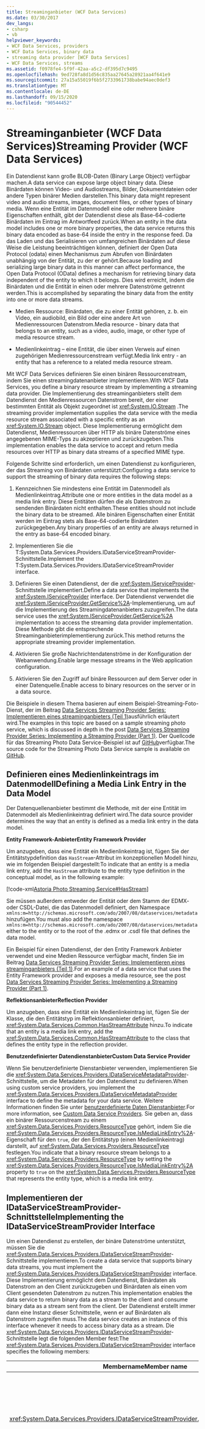 ```yaml
---
title: Streaminganbieter (WCF Data Services)
ms.date: 03/30/2017
dev_langs:
- csharp
- vb
helpviewer_keywords:
- WCF Data Services, providers
- WCF Data Services, binary data
- streaming data provider [WCF Data Services]
- WCF Data Services, streams
ms.assetid: f0978fe4-5f9f-42aa-a5c2-df395d7c9495
ms.openlocfilehash: 9ed728fa8d1d56c835aa27645a28921aa4f641e9
ms.sourcegitcommit: 27a15a55019f6b5f2733961738babe94aec0def3
ms.translationtype: MT
ms.contentlocale: de-DE
ms.lasthandoff: 09/15/2020
ms.locfileid: "90544452"
---
```

# <a name="streaming-provider-wcf-data-services"></a><span data-ttu-id="68c68-102">Streaminganbieter (WCF Data Services)</span><span class="sxs-lookup"><span data-stu-id="68c68-102">Streaming Provider (WCF Data Services)</span></span>

<span data-ttu-id="68c68-103">Ein Datendienst kann große BLOB-Daten (Binary Large Object) verfügbar machen.</span><span class="sxs-lookup"><span data-stu-id="68c68-103">A data service can expose large object binary data.</span></span> <span data-ttu-id="68c68-104">Diese Binärdaten können Video- und Audiostreams, Bilder, Dokumentdateien oder andere Typen binärer Medien darstellen.</span><span class="sxs-lookup"><span data-stu-id="68c68-104">This binary data might represent video and audio streams, images, document files, or other types of binary media.</span></span> <span data-ttu-id="68c68-105">Wenn eine Entität im Datenmodell eine oder mehrere binäre Eigenschaften enthält, gibt der Datendienst diese als Base-64-codierte Binärdaten im Eintrag im Antwortfeed zurück.</span><span class="sxs-lookup"><span data-stu-id="68c68-105">When an entity in the data model includes one or more binary properties, the data service returns this binary data encoded as base-64 inside the entry in the response feed.</span></span> <span data-ttu-id="68c68-106">Da das Laden und das Serialisieren von umfangreichen Binärdaten auf diese Weise die Leistung beeinträchtigen können, definiert der Open Data Protocol (odata) einen Mechanismus zum Abrufen von Binärdaten unabhängig von der Entität, zu der er gehört.</span><span class="sxs-lookup"><span data-stu-id="68c68-106">Because loading and serializing large binary data in this manner can affect performance, the Open Data Protocol (OData) defines a mechanism for retrieving binary data independent of the entity to which it belongs.</span></span> <span data-ttu-id="68c68-107">Dies wird erreicht, indem die Binärdaten und die Entität in einen oder mehrere Datenströme getrennt werden.</span><span class="sxs-lookup"><span data-stu-id="68c68-107">This is accomplished by separating the binary data from the entity into one or more data streams.</span></span>

- <span data-ttu-id="68c68-108">Medien Ressource: Binärdaten, die zu einer Entität gehören, z. b. ein Video, ein audiobild, ein Bild oder eine andere Art von Medienressourcen Datenstrom.</span><span class="sxs-lookup"><span data-stu-id="68c68-108">Media resource - binary data that belongs to an entity, such as a video, audio, image, or other type of media resource stream.</span></span>

- <span data-ttu-id="68c68-109">Medienlinkeintrag – eine Entität, die über einen Verweis auf einen zugehörigen Medienressourcenstream verfügt.</span><span class="sxs-lookup"><span data-stu-id="68c68-109">Media link entry - an entity that has a reference to a related media resource stream.</span></span>

<span data-ttu-id="68c68-110">Mit WCF Data Services definieren Sie einen binären Ressourcenstream, indem Sie einen streamingdatenanbieter implementieren.</span><span class="sxs-lookup"><span data-stu-id="68c68-110">With WCF Data Services, you define a binary resource stream by implementing a streaming data provider.</span></span> <span data-ttu-id="68c68-111">Die Implementierung des streaminganbieters stellt dem Datendienst den Medienressourcen Datenstrom bereit, der einer bestimmten Entität als Objekt zugeordnet ist <xref:System.IO.Stream> .</span><span class="sxs-lookup"><span data-stu-id="68c68-111">The streaming provider implementation supplies the data service with the media resource stream associated with a specific entity as an <xref:System.IO.Stream> object.</span></span> <span data-ttu-id="68c68-112">Diese Implementierung ermöglicht dem Datendienst, Medienressourcen über HTTP als binäre Datenströme eines angegebenen MIME-Typs zu akzeptieren und zurückzugeben.</span><span class="sxs-lookup"><span data-stu-id="68c68-112">This implementation enables the data service to accept and return media resources over HTTP as binary data streams of a specified MIME type.</span></span>

<span data-ttu-id="68c68-113">Folgende Schritte sind erforderlich, um einen Datendienst zu konfigurieren, der das Streaming von Binärdaten unterstützt:</span><span class="sxs-lookup"><span data-stu-id="68c68-113">Configuring a data service to support the streaming of binary data requires the following steps:</span></span>

1. <span data-ttu-id="68c68-114">Kennzeichnen Sie mindestens eine Entität im Datenmodell als Medienlinkeintrag.</span><span class="sxs-lookup"><span data-stu-id="68c68-114">Attribute one or more entities in the data model as a media link entry.</span></span> <span data-ttu-id="68c68-115">Diese Entitäten dürfen die als Datenstrom zu sendenden Binärdaten nicht enthalten.</span><span class="sxs-lookup"><span data-stu-id="68c68-115">These entities should not include the binary data to be streamed.</span></span> <span data-ttu-id="68c68-116">Alle binären Eigenschaften einer Entität werden im Eintrag stets als Base-64-codierte Binärdaten zurückgegeben.</span><span class="sxs-lookup"><span data-stu-id="68c68-116">Any binary properties of an entity are always returned in the entry as base-64 encoded binary.</span></span>

2. <span data-ttu-id="68c68-117">Implementieren Sie die T:System.Data.Services.Providers.IDataServiceStreamProvider-Schnittstelle.</span><span class="sxs-lookup"><span data-stu-id="68c68-117">Implement the T:System.Data.Services.Providers.IDataServiceStreamProvider interface.</span></span>

3. <span data-ttu-id="68c68-118">Definieren Sie einen Datendienst, der die <xref:System.IServiceProvider>-Schnittstelle implementiert.</span><span class="sxs-lookup"><span data-stu-id="68c68-118">Define a data service that implements the <xref:System.IServiceProvider> interface.</span></span> <span data-ttu-id="68c68-119">Der Datendienst verwendet die <xref:System.IServiceProvider.GetService%2A>-Implementierung, um auf die Implementierung des Streamingdatenanbieters zuzugreifen.</span><span class="sxs-lookup"><span data-stu-id="68c68-119">The data service uses the <xref:System.IServiceProvider.GetService%2A> implementation to access the streaming data provider implementation.</span></span> <span data-ttu-id="68c68-120">Diese Methode gibt die entsprechende Streaminganbieterimplementierung zurück.</span><span class="sxs-lookup"><span data-stu-id="68c68-120">This method returns the appropriate streaming provider implementation.</span></span>

4. <span data-ttu-id="68c68-121">Aktivieren Sie große Nachrichtendatenströme in der Konfiguration der Webanwendung.</span><span class="sxs-lookup"><span data-stu-id="68c68-121">Enable large message streams in the Web application configuration.</span></span>

5. <span data-ttu-id="68c68-122">Aktivieren Sie den Zugriff auf binäre Ressourcen auf dem Server oder in einer Datenquelle.</span><span class="sxs-lookup"><span data-stu-id="68c68-122">Enable access to binary resources on the server or in a data source.</span></span>

<span data-ttu-id="68c68-123">Die Beispiele in diesem Thema basieren auf einem Beispiel-Streaming-Foto-Dienst, der im Beitrag [Data Services Streaming Provider Series: Implementieren eines streaminganbieters (Teil 1)](/archive/blogs/astoriateam/data-services-streaming-provider-series-implementing-a-streaming-provider-part-1)ausführlich erläutert wird.</span><span class="sxs-lookup"><span data-stu-id="68c68-123">The examples in this topic are based on a sample streaming photo service, which is discussed in depth in the post [Data Services Streaming Provider Series: Implementing a Streaming Provider (Part 1)](/archive/blogs/astoriateam/data-services-streaming-provider-series-implementing-a-streaming-provider-part-1).</span></span> <span data-ttu-id="68c68-124">Der Quellcode für das Streaming Photo Data Service-Beispiel ist auf [GitHub](https://github.com/microsoftarchive/msdn-code-gallery-community-s-z/tree/master/Streaming%20Photo%20OData%20Service%20Sample)verfügbar.</span><span class="sxs-lookup"><span data-stu-id="68c68-124">The source code for the Streaming Photo Data Service sample is available on [GitHub](https://github.com/microsoftarchive/msdn-code-gallery-community-s-z/tree/master/Streaming%20Photo%20OData%20Service%20Sample).</span></span>

## <a name="defining-a-media-link-entry-in-the-data-model"></a><span data-ttu-id="68c68-125">Definieren eines Medienlinkeintrags im Datenmodell</span><span class="sxs-lookup"><span data-stu-id="68c68-125">Defining a Media Link Entry in the Data Model</span></span>

<span data-ttu-id="68c68-126">Der Datenquellenanbieter bestimmt die Methode, mit der eine Entität im Datenmodell als Medienlinkeintrag definiert wird.</span><span class="sxs-lookup"><span data-stu-id="68c68-126">The data source provider determines the way that an entity is defined as a media link entry in the data model.</span></span>

<span data-ttu-id="68c68-127">**Entity Framework-Anbieter**</span><span class="sxs-lookup"><span data-stu-id="68c68-127">**Entity Framework Provider**</span></span>

<span data-ttu-id="68c68-128">Um anzugeben, dass eine Entität ein Medienlinkeintrag ist, fügen Sie der Entitätstypdefinition das `HasStream`-Attribut im konzeptionellen Modell hinzu, wie im folgenden Beispiel dargestellt:</span><span class="sxs-lookup"><span data-stu-id="68c68-128">To indicate that an entity is a media link entry, add the `HasStream` attribute to the entity type definition in the conceptual model, as in the following example:</span></span>

[!code-xml[Astoria Photo Streaming Service#HasStream](../../../../samples/snippets/xml/VS_Snippets_Misc/astoria_photo_streaming_service/xml/photodata.edmx#hasstream)]

<span data-ttu-id="68c68-129">Sie müssen außerdem entweder der Entität oder dem Stamm der EDMX- oder CSDL-Datei, die das Datenmodell definiert, den Namespace `xmlns:m=http://schemas.microsoft.com/ado/2007/08/dataservices/metadata` hinzufügen.</span><span class="sxs-lookup"><span data-stu-id="68c68-129">You must also add the namespace `xmlns:m=http://schemas.microsoft.com/ado/2007/08/dataservices/metadata` either to the entity or to the root of the .edmx or .csdl file that defines the data model.</span></span>

<span data-ttu-id="68c68-130">Ein Beispiel für einen Datendienst, der den Entity Framework Anbieter verwendet und eine Medien Ressource verfügbar macht, finden Sie im Beitrag [Data Services Streaming Provider Series: Implementieren eines streaminganbieters (Teil 1)](/archive/blogs/astoriateam/data-services-streaming-provider-series-implementing-a-streaming-provider-part-1).</span><span class="sxs-lookup"><span data-stu-id="68c68-130">For an example of a data service that uses the Entity Framework provider and exposes a media resource, see the post [Data Services Streaming Provider Series: Implementing a Streaming Provider (Part 1)](/archive/blogs/astoriateam/data-services-streaming-provider-series-implementing-a-streaming-provider-part-1).</span></span>

<span data-ttu-id="68c68-131">**Reflektionsanbieter**</span><span class="sxs-lookup"><span data-stu-id="68c68-131">**Reflection Provider**</span></span>

<span data-ttu-id="68c68-132">Um anzugeben, dass eine Entität ein Medienlinkeintrag ist, fügen Sie der Klasse, die den Entitätstyp im Reflektionsanbieter definiert, <xref:System.Data.Services.Common.HasStreamAttribute> hinzu.</span><span class="sxs-lookup"><span data-stu-id="68c68-132">To indicate that an entity is a media link entry, add the <xref:System.Data.Services.Common.HasStreamAttribute> to the class that defines the entity type in the reflection provider.</span></span>

<span data-ttu-id="68c68-133">**Benutzerdefinierter Datendienstanbieter**</span><span class="sxs-lookup"><span data-stu-id="68c68-133">**Custom Data Service Provider**</span></span>

<span data-ttu-id="68c68-134">Wenn Sie benutzerdefinierte Dienstanbieter verwenden, implementieren Sie die <xref:System.Data.Services.Providers.IDataServiceMetadataProvider>-Schnittstelle, um die Metadaten für den Datendienst zu definieren.</span><span class="sxs-lookup"><span data-stu-id="68c68-134">When using custom service providers, you implement the <xref:System.Data.Services.Providers.IDataServiceMetadataProvider> interface to define the metadata for your data service.</span></span> <span data-ttu-id="68c68-135">Weitere Informationen finden Sie unter [benutzerdefinierte Daten Dienstanbieter](custom-data-service-providers-wcf-data-services.md).</span><span class="sxs-lookup"><span data-stu-id="68c68-135">For more information, see [Custom Data Service Providers](custom-data-service-providers-wcf-data-services.md).</span></span> <span data-ttu-id="68c68-136">Sie geben an, dass ein binärer Ressourcenstream zu einem <xref:System.Data.Services.Providers.ResourceType> gehört, indem Sie die <xref:System.Data.Services.Providers.ResourceType.IsMediaLinkEntry%2A>-Eigenschaft für den `true`, der den Entitätstyp (einen Medienlinkeintrag) darstellt, auf <xref:System.Data.Services.Providers.ResourceType> festlegen.</span><span class="sxs-lookup"><span data-stu-id="68c68-136">You indicate that a binary resource stream belongs to a <xref:System.Data.Services.Providers.ResourceType> by setting the <xref:System.Data.Services.Providers.ResourceType.IsMediaLinkEntry%2A> property to `true` on the <xref:System.Data.Services.Providers.ResourceType> that represents the entity type, which is a media link entry.</span></span>

## <a name="implementing-the-idataservicestreamprovider-interface"></a><span data-ttu-id="68c68-137">Implementieren der IDataServiceStreamProvider-Schnittstelle</span><span class="sxs-lookup"><span data-stu-id="68c68-137">Implementing the IDataServiceStreamProvider Interface</span></span>

<span data-ttu-id="68c68-138">Um einen Datendienst zu erstellen, der binäre Datenströme unterstützt, müssen Sie die <xref:System.Data.Services.Providers.IDataServiceStreamProvider>-Schnittstelle implementieren.</span><span class="sxs-lookup"><span data-stu-id="68c68-138">To create a data service that supports binary data streams, you must implement the <xref:System.Data.Services.Providers.IDataServiceStreamProvider> interface.</span></span> <span data-ttu-id="68c68-139">Diese Implementierung ermöglicht dem Datendienst, Binärdaten als Datenstrom an den Client zurückzugeben und Binärdaten als einen vom Client gesendeten Datenstrom zu nutzen.</span><span class="sxs-lookup"><span data-stu-id="68c68-139">This implementation enables the data service to return binary data as a stream to the client and consume binary data as a stream sent from the client.</span></span> <span data-ttu-id="68c68-140">Der Datendienst erstellt immer dann eine Instanz dieser Schnittstelle, wenn er auf Binärdaten als Datenstrom zugreifen muss.</span><span class="sxs-lookup"><span data-stu-id="68c68-140">The data service creates an instance of this interface whenever it needs to access binary data as a stream.</span></span> <span data-ttu-id="68c68-141">Die <xref:System.Data.Services.Providers.IDataServiceStreamProvider>-Schnittstelle legt die folgenden Member fest:</span><span class="sxs-lookup"><span data-stu-id="68c68-141">The <xref:System.Data.Services.Providers.IDataServiceStreamProvider> interface specifies the following members:</span></span>

|<span data-ttu-id="68c68-142">Membername</span><span class="sxs-lookup"><span data-stu-id="68c68-142">Member name</span></span>|<span data-ttu-id="68c68-143">BESCHREIBUNG</span><span class="sxs-lookup"><span data-stu-id="68c68-143">Description</span></span>|
|-----------------|-----------------|
|<xref:System.Data.Services.Providers.IDataServiceStreamProvider.DeleteStream%2A>|<span data-ttu-id="68c68-144">Diese Methode wird vom Datendienst aufgerufen, um die entsprechende Medienressource zu löschen, wenn ihr Medienlinkeintrag gelöscht wird.</span><span class="sxs-lookup"><span data-stu-id="68c68-144">This method is invoked by the data service to delete the corresponding media resource when its media link entry is deleted.</span></span> <span data-ttu-id="68c68-145">Wenn Sie <xref:System.Data.Services.Providers.IDataServiceStreamProvider> implementieren, enthält diese Methode den Code, mit dem die dem angegebenen Medienlinkeintrag zugeordnete Medienressource gelöscht wird.</span><span class="sxs-lookup"><span data-stu-id="68c68-145">When you implement <xref:System.Data.Services.Providers.IDataServiceStreamProvider>, this method contains the code that deletes the media resource associated with the supplied media link entry.</span></span>|
|<xref:System.Data.Services.Providers.IDataServiceStreamProvider.GetReadStream%2A>|<span data-ttu-id="68c68-146">Diese Methode wird vom Datendienst aufgerufen, um eine Medienressource als Datenstrom zurückzugeben.</span><span class="sxs-lookup"><span data-stu-id="68c68-146">This method is invoked by the data service to return a media resource as a stream.</span></span> <span data-ttu-id="68c68-147">Wenn Sie <xref:System.Data.Services.Providers.IDataServiceStreamProvider> implementieren, enthält diese Methode den Code, der einen Datenstrom bereitstellt, der vom Datendienst zum Zurückgeben der dem bereitgestellten Medienlinkeintrag zugeordneten Medienressource verwendet wird.</span><span class="sxs-lookup"><span data-stu-id="68c68-147">When you implement <xref:System.Data.Services.Providers.IDataServiceStreamProvider>, this method contains the code that provides a stream that is used by the data service to the return media resource that is associated with the provided media link entry.</span></span>|
|<xref:System.Data.Services.Providers.IDataServiceStreamProvider.GetReadStreamUri%2A>|<span data-ttu-id="68c68-148">Diese Methode wird vom Datendienst aufgerufen, um den URI zurückzugeben, der zum Anfordern der Medienressource für den Medienlinkeintrag verwendet wird.</span><span class="sxs-lookup"><span data-stu-id="68c68-148">This method is invoked by the data service to return the URI that is used to request the media resource for the media link entry.</span></span> <span data-ttu-id="68c68-149">Dieser Wert wird verwendet, um das `src`-Attribut im Inhaltselement des Medienlinkeintrags zu erstellen. Dieses wird verwendet, um den Datenstrom anzufordern.</span><span class="sxs-lookup"><span data-stu-id="68c68-149">This value is used to create the `src` attribute in the content element of the media link entry and that is used to request the data stream.</span></span> <span data-ttu-id="68c68-150">Wenn diese Methode `null` zurückgibt, bestimmt der Datendienst den URI automatisch.</span><span class="sxs-lookup"><span data-stu-id="68c68-150">When this method returns `null`, the data service automatically determines the URI.</span></span> <span data-ttu-id="68c68-151">Verwenden Sie diese Methode, wenn Sie Clients mit direktem Zugriff auf binäre Daten ohne Verwendung des Streamanbieters bereitstellen müssen.</span><span class="sxs-lookup"><span data-stu-id="68c68-151">Use this method when you need to provide clients with direct access to binary data without using the steam provider.</span></span>|
|<xref:System.Data.Services.Providers.IDataServiceStreamProvider.GetStreamContentType%2A>|<span data-ttu-id="68c68-152">Diese Methode wird vom Datendienst aufgerufen, um den Content-Type-Wert der Medienressource zurückzugeben, die dem angegebenen Medienlinkeintrag zugeordnet ist.</span><span class="sxs-lookup"><span data-stu-id="68c68-152">This method is invoked by the data service to return the Content-Type value of the media resource that is associated with the specified media link entry.</span></span>|
|<xref:System.Data.Services.Providers.IDataServiceStreamProvider.GetStreamETag%2A>|<span data-ttu-id="68c68-153">Diese Methode wird vom Datendienst aufgerufen, um das eTag des Datenstroms zurückzugeben, das der angegebenen Entität zugeordnet ist.</span><span class="sxs-lookup"><span data-stu-id="68c68-153">This method is invoked by the data service to return the eTag of the data stream that is associated with the specified entity.</span></span> <span data-ttu-id="68c68-154">Diese Methode wird verwendet, wenn Sie Parallelität für die Binärdaten verwalten.</span><span class="sxs-lookup"><span data-stu-id="68c68-154">This method is used when you manage concurrency for the binary data.</span></span> <span data-ttu-id="68c68-155">Wenn diese Methode NULL zurückgibt, überwacht der Datendienst die Parallelität nicht.</span><span class="sxs-lookup"><span data-stu-id="68c68-155">When this method returns null, the data service does not track concurrency.</span></span>|
|<xref:System.Data.Services.Providers.IDataServiceStreamProvider.GetWriteStream%2A>|<span data-ttu-id="68c68-156">Diese Methode wird vom Datendienst aufgerufen, um den Datenstrom abzurufen, der beim Empfangen des vom Client gesendeten Datenstroms verwendet wird.</span><span class="sxs-lookup"><span data-stu-id="68c68-156">This method is invoked by the data service to obtain the stream that is used when receiving the stream sent from the client.</span></span> <span data-ttu-id="68c68-157">Wenn Sie <xref:System.Data.Services.Providers.IDataServiceStreamProvider> implementieren, müssen Sie einen überschreibbaren Datenstrom zurückgeben, in den der Datendienst empfangene Datenstromdaten schreibt.</span><span class="sxs-lookup"><span data-stu-id="68c68-157">When you implement <xref:System.Data.Services.Providers.IDataServiceStreamProvider>, you must return a writable stream to which the data service writes received stream data.</span></span>|
|<xref:System.Data.Services.Providers.IDataServiceStreamProvider.ResolveType%2A>|<span data-ttu-id="68c68-158">Gibt einen mit einem Namespace qualifizierten Typnamen zurück, der den Typ darstellt, den die Datendienstlaufzeit für den Medienlinkeintrag erstellen muss, der dem Datenstrom für die Medienressource zugeordnet ist, die eingefügt wird.</span><span class="sxs-lookup"><span data-stu-id="68c68-158">Returns a namespace-qualified type name that represents the type that the data service runtime must create for the media link entry that is associated with the data stream for the media resource that is being inserted.</span></span>|

## <a name="creating-the-streaming-data-service"></a><span data-ttu-id="68c68-159">Erstellen des Streamingdatendiensts</span><span class="sxs-lookup"><span data-stu-id="68c68-159">Creating the Streaming Data Service</span></span>

<span data-ttu-id="68c68-160">Um der WCF Data Services Laufzeit Zugriff auf die-Implementierung bereitzustellen <xref:System.Data.Services.Providers.IDataServiceStreamProvider> , muss der Datendienst, den Sie erstellen, auch die- <xref:System.IServiceProvider> Schnittstelle implementieren.</span><span class="sxs-lookup"><span data-stu-id="68c68-160">To provide the WCF Data Services runtime with access to the <xref:System.Data.Services.Providers.IDataServiceStreamProvider> implementation, the data service that you create must also implement the <xref:System.IServiceProvider> interface.</span></span> <span data-ttu-id="68c68-161">Im folgenden Beispiel wird gezeigt, wie die <xref:System.IServiceProvider.GetService%2A>-Methode implementiert wird, um eine Instanz der `PhotoServiceStreamProvider`-Klasse zurückzugeben, die <xref:System.Data.Services.Providers.IDataServiceStreamProvider> implementiert.</span><span class="sxs-lookup"><span data-stu-id="68c68-161">The following example shows how to implement the <xref:System.IServiceProvider.GetService%2A> method to return an instance of the `PhotoServiceStreamProvider` class that implements <xref:System.Data.Services.Providers.IDataServiceStreamProvider>.</span></span>

[!code-csharp[Astoria Photo Streaming Service#PhotoServiceStreamingProvider](../../../../samples/snippets/csharp/VS_Snippets_Misc/astoria_photo_streaming_service/cs/photodata.svc.cs#photoservicestreamingprovider)]
[!code-vb[Astoria Photo Streaming Service#PhotoServiceStreamingProvider](../../../../samples/snippets/visualbasic/VS_Snippets_Misc/astoria_photo_streaming_service/vb/photodata.svc.vb#photoservicestreamingprovider)]

<span data-ttu-id="68c68-162">Allgemeine Informationen zum Erstellen eines Daten dienstanzdienstanbieter finden Sie unter [Konfigurieren des Daten Dienstanbieter](configuring-the-data-service-wcf-data-services.md).</span><span class="sxs-lookup"><span data-stu-id="68c68-162">For general information about how to create a data service, see [Configuring the Data Service](configuring-the-data-service-wcf-data-services.md).</span></span>

## <a name="enabling-large-binary-streams-in-the-hosting-environment"></a><span data-ttu-id="68c68-163">Aktivieren von großen binären Datenströmen in der Hostumgebung</span><span class="sxs-lookup"><span data-stu-id="68c68-163">Enabling Large Binary Streams in the Hosting Environment</span></span>

<span data-ttu-id="68c68-164">Wenn Sie einen Datendienst in einer ASP.NET-Webanwendung erstellen, wird Windows Communication Foundation (WCF) verwendet, um die HTTP-Protokoll Implementierung bereitzustellen.</span><span class="sxs-lookup"><span data-stu-id="68c68-164">When you create a data service in an ASP.NET Web application, Windows Communication Foundation (WCF) is used to provide the HTTP protocol implementation.</span></span> <span data-ttu-id="68c68-165">Standardmäßig schränkt WCF die Größe von HTTP-Nachrichten auf 65 KB ein.</span><span class="sxs-lookup"><span data-stu-id="68c68-165">By default, WCF limits the size of HTTP messages to only 65 KB.</span></span> <span data-ttu-id="68c68-166">Damit umfangreiche Binärdaten als Datenstrom zum und vom Datendienst gesendet werden können, müssen Sie auch die Webanwendung für die Verwendung großer Binärdateien und den Einsatz von Datenströmen für die Übertragung konfigurieren.</span><span class="sxs-lookup"><span data-stu-id="68c68-166">To be able to stream large binary data to and from the data service, you must also configure the Web application to enable large binary files and to use streams for transfer.</span></span> <span data-ttu-id="68c68-167">Fügen Sie dazu Folgendes im `<configuration />`-Element der Datei Web.config der Anwendung hinzu:</span><span class="sxs-lookup"><span data-stu-id="68c68-167">To do this, add the following in the `<configuration />` element of the application's Web.config file:</span></span>

> [!NOTE]
> <span data-ttu-id="68c68-168">Sie müssen <xref:System.ServiceModel.TransferMode.Streamed?displayProperty=nameWithType> den Übertragungsmodus verwenden, um sicherzustellen, dass die Binärdaten in den Anforderungs-und Antwort Nachrichten per Streaming gestreamt und nicht von WCF gepuffert werden.</span><span class="sxs-lookup"><span data-stu-id="68c68-168">You must use a <xref:System.ServiceModel.TransferMode.Streamed?displayProperty=nameWithType> transfer mode to ensure that the binary data in both the request and response messages are streamed and not buffered by WCF.</span></span>

<span data-ttu-id="68c68-169">Weitere Informationen finden Sie unter [Streaming Message Transfer](../../wcf/feature-details/streaming-message-transfer.md) and [Transport Kontingenten](../../wcf/feature-details/transport-quotas.md).</span><span class="sxs-lookup"><span data-stu-id="68c68-169">For more information, see [Streaming Message Transfer](../../wcf/feature-details/streaming-message-transfer.md) and [Transport Quotas](../../wcf/feature-details/transport-quotas.md).</span></span>

<span data-ttu-id="68c68-170">Standardmäßig schränkt Internetinformationsdienste (IIS) auch die Größe von Anforderungen auf 4 MB ein.</span><span class="sxs-lookup"><span data-stu-id="68c68-170">By default, Internet Information Services (IIS) also limits the size of requests to 4 MB.</span></span> <span data-ttu-id="68c68-171">Sie müssen das- `maxRequestLength` Attribut des [httpRuntime-Elements (ASP.NET Settings Schema)](/previous-versions/dotnet/netframework-4.0/e1f13641(v=vs.100)) im Konfigurations Abschnitt festlegen, um es dem Datendienst zu ermöglichen, Datenströme zu erhalten, die größer als 4 MB sind, wenn Sie auf IIS ausgeführt werden `<system.web />` :</span><span class="sxs-lookup"><span data-stu-id="68c68-171">To enable your data service to receive streams larger than 4 MB when running on IIS, you must also set the `maxRequestLength` attribute of the [httpRuntime Element (ASP.NET Settings Schema)](/previous-versions/dotnet/netframework-4.0/e1f13641(v=vs.100)) in the `<system.web />` configuration section, as shown in the following example:</span></span>

## <a name="using-data-streams-in-a-client-application"></a><span data-ttu-id="68c68-172">Verwenden von Datenströmen in einer Clientanwendung</span><span class="sxs-lookup"><span data-stu-id="68c68-172">Using Data Streams in a Client Application</span></span>

<span data-ttu-id="68c68-173">Mit der WCF Data Services-Client Bibliothek können Sie diese verfügbar gemachten Ressourcen als binäre Streams auf dem Client abrufen und aktualisieren.</span><span class="sxs-lookup"><span data-stu-id="68c68-173">The WCF Data Services client library enables you to both retrieve and update these exposed resources as binary streams on the client.</span></span> <span data-ttu-id="68c68-174">Weitere Informationen finden Sie unter [Arbeiten mit Binärdaten](working-with-binary-data-wcf-data-services.md).</span><span class="sxs-lookup"><span data-stu-id="68c68-174">For more information, see [Working with Binary Data](working-with-binary-data-wcf-data-services.md).</span></span>

## <a name="considerations-for-working-with-a-streaming-provider"></a><span data-ttu-id="68c68-175">Überlegungen zum Arbeiten mit einem Streaminganbieter</span><span class="sxs-lookup"><span data-stu-id="68c68-175">Considerations for Working with a Streaming Provider</span></span>

<span data-ttu-id="68c68-176">Folgende Aspekte sollten bei der Implementierung eines Streaminganbieters und beim Zugriff auf Medienressourcen von einem Datendienst aus berücksichtigt werden.</span><span class="sxs-lookup"><span data-stu-id="68c68-176">The following are things to consider when you implement a streaming provider and when you access media resources from a data service.</span></span>

- <span data-ttu-id="68c68-177">MERGE-Anforderungen werden für Medienressourcen nicht unterstützt.</span><span class="sxs-lookup"><span data-stu-id="68c68-177">MERGE requests are not supported for media resources.</span></span> <span data-ttu-id="68c68-178">Verwenden Sie eine PUT-Anforderung, um die Medienressource einer vorhandenen Entität zu ändern.</span><span class="sxs-lookup"><span data-stu-id="68c68-178">Use a PUT request to change the media resource of an existing entity.</span></span>

- <span data-ttu-id="68c68-179">Eine POST-Anforderung kann nicht verwendet werden, um einen neuen Medienlinkeintrag zu erstellen.</span><span class="sxs-lookup"><span data-stu-id="68c68-179">A POST request cannot be used to create a new media link entry.</span></span> <span data-ttu-id="68c68-180">Stattdessen müssen Sie eine POST-Anforderung absetzen, um eine neue Medienressource zu erstellen, und der Datendienst erstellt einen neuen Medienlinkeintrag mit Standardwerten.</span><span class="sxs-lookup"><span data-stu-id="68c68-180">Instead, you must issue a POST request to create a new media resource, and the data service creates a new media link entry with default values.</span></span> <span data-ttu-id="68c68-181">Diese neue Entität kann durch eine nachfolgende MERGE- oder PUT-Anforderung aktualisiert werden.</span><span class="sxs-lookup"><span data-stu-id="68c68-181">This new entity can be updated by a subsequent MERGE or PUT request.</span></span> <span data-ttu-id="68c68-182">Sie sollten außerdem in Betracht ziehen, die Entität zwischenzuspeichern und Aktualisierungen in der Funktion zum Entfernen vorzunehmen, z. B. das Festlegen des Eigenschaftswerts auf den Wert des Headers des Platzhalterfelds in der POST-Anforderung.</span><span class="sxs-lookup"><span data-stu-id="68c68-182">You may also consider caching the entity and make updates in the disposer, such as setting the property value to the value of the Slug header in the POST request.</span></span>

- <span data-ttu-id="68c68-183">Wenn eine POST-Anforderung empfangen wird, ruft der Datendienst <xref:System.Data.Services.Providers.IDataServiceStreamProvider.GetWriteStream%2A> auf, um die Medienressource zu erstellen, bevor er <xref:System.Data.Services.IUpdatable.SaveChanges%2A> aufruft, um den Medienlinkeintrag zu erstellen.</span><span class="sxs-lookup"><span data-stu-id="68c68-183">When a POST request is received, the data service calls <xref:System.Data.Services.Providers.IDataServiceStreamProvider.GetWriteStream%2A> to create the media resource before it calls <xref:System.Data.Services.IUpdatable.SaveChanges%2A> to create the media link entry.</span></span>

- <span data-ttu-id="68c68-184">Eine Implementierung von <xref:System.Data.Services.Providers.IDataServiceStreamProvider.GetWriteStream%2A> sollte kein <xref:System.IO.MemoryStream>-Objekt zurückgeben.</span><span class="sxs-lookup"><span data-stu-id="68c68-184">An implementation of <xref:System.Data.Services.Providers.IDataServiceStreamProvider.GetWriteStream%2A> should not return a <xref:System.IO.MemoryStream> object.</span></span> <span data-ttu-id="68c68-185">Bei der Verwendung solcher Datenströme treten Speicherressourcenprobleme auf, wenn der Dienst sehr große Datenströme empfängt.</span><span class="sxs-lookup"><span data-stu-id="68c68-185">When you use this kind of stream, memory resource issues will occur when the service receives very large data streams.</span></span>

- <span data-ttu-id="68c68-186">Folgende Aspekte müssen berücksichtigt werden, wenn Medienressourcen in einer Datenbank gespeichert werden:</span><span class="sxs-lookup"><span data-stu-id="68c68-186">The following are things to consider when storing media resources in a database:</span></span>

  - <span data-ttu-id="68c68-187">Eine binäre Eigenschaft, die eine Medienressource ist, sollte nicht im Datenmodell enthalten sein.</span><span class="sxs-lookup"><span data-stu-id="68c68-187">A binary property that is a media resource should not be included in the data model.</span></span> <span data-ttu-id="68c68-188">Alle in einem Datenmodell zur Verfügung gestellten Eigenschaften werden im Eintrag in einem Antwortfeed zurückgegeben.</span><span class="sxs-lookup"><span data-stu-id="68c68-188">All properties exposed in a data model are returned in the entry in a response feed.</span></span>

  - <span data-ttu-id="68c68-189">Um die Leistung bei einem großen binären Datenstrom zu verbessern, empfiehlt es sich, eine benutzerdefinierte Datenstromklasse zu erstellen, um Binärdaten in der Datenbank zu speichern.</span><span class="sxs-lookup"><span data-stu-id="68c68-189">To improve performance with a large binary stream, we recommend that you create a custom stream class to store binary data in the database.</span></span> <span data-ttu-id="68c68-190">Diese Klasse wird von der <xref:System.Data.Services.Providers.IDataServiceStreamProvider.GetWriteStream%2A>-Implementierung zurückgegeben und sendet die Binärdaten in Blöcken an die Datenbank.</span><span class="sxs-lookup"><span data-stu-id="68c68-190">This class is returned by your <xref:System.Data.Services.Providers.IDataServiceStreamProvider.GetWriteStream%2A> implementation and sends the binary data to the database in chunks.</span></span> <span data-ttu-id="68c68-191">Für eine SQL Server Datenbank empfiehlt es sich, einen FileStream zum Streamen von Daten in die Datenbank zu verwenden, wenn die Binärdaten größer als 1 MB sind.</span><span class="sxs-lookup"><span data-stu-id="68c68-191">For a SQL Server database, we recommend that you use a FILESTREAM to stream data into the database when the binary data is larger than 1 MB.</span></span>

  - <span data-ttu-id="68c68-192">Stellen Sie sicher, dass die Datenbank zum Speichern großer binärer Datenströme entworfen wurde, die vom Datendienst empfangen werden sollen.</span><span class="sxs-lookup"><span data-stu-id="68c68-192">Ensure that your database is designed to store the binary large streams that are to be received by your data service.</span></span>

  - <span data-ttu-id="68c68-193">Wenn ein Client eine POST-Anforderung sendet, um einen Medienlinkeintrag mit einer Medienressource in einer einzelnen Anforderung einzufügen, wird <xref:System.Data.Services.Providers.IDataServiceStreamProvider.GetWriteStream%2A> aufgerufen, um den Datenstrom abzurufen, bevor der Datendienst die neue Entität in die Datenbank einfügt.</span><span class="sxs-lookup"><span data-stu-id="68c68-193">When a client sends a POST request to insert a media link entry with a media resource in a single request, <xref:System.Data.Services.Providers.IDataServiceStreamProvider.GetWriteStream%2A> is called to obtain the stream before the data service inserts the new entity into the database.</span></span> <span data-ttu-id="68c68-194">Eine Streaminganbieterimplementierung muss in der Lage sein, mit diesem Verhalten des Datendiensts umzugehen.</span><span class="sxs-lookup"><span data-stu-id="68c68-194">A streaming provider implementation must be able to handle this data service behavior.</span></span> <span data-ttu-id="68c68-195">Sie können die Binärdaten mithilfe einer separaten Datentabelle speichern oder den Datenstrom in einer Datei speichern, bis die Entität in die Datenbank eingefügt wurde.</span><span class="sxs-lookup"><span data-stu-id="68c68-195">Consider using a separate data table to store the binary data or store the data stream in a file until after the entity has been inserted into the database.</span></span>

- <span data-ttu-id="68c68-196">Wenn Sie die Methode <xref:System.Data.Services.Providers.IDataServiceStreamProvider.DeleteStream%2A>, <xref:System.Data.Services.Providers.IDataServiceStreamProvider.GetReadStream%2A> oder <xref:System.Data.Services.Providers.IDataServiceStreamProvider.GetWriteStream%2A> implementieren, müssen Sie die eTag- und Content-Type-Werte verwenden, die als Methodenparameter angegeben werden.</span><span class="sxs-lookup"><span data-stu-id="68c68-196">When you implement the <xref:System.Data.Services.Providers.IDataServiceStreamProvider.DeleteStream%2A>, <xref:System.Data.Services.Providers.IDataServiceStreamProvider.GetReadStream%2A>, or <xref:System.Data.Services.Providers.IDataServiceStreamProvider.GetWriteStream%2A> methods, you must use the eTag and Content-Type values that are supplied as method parameters.</span></span> <span data-ttu-id="68c68-197">Legen Sie keine eTag- oder Content-Type-Header in der <xref:System.Data.Services.Providers.IDataServiceStreamProvider>-Anbieterimplementierung fest.</span><span class="sxs-lookup"><span data-stu-id="68c68-197">Do not set eTag or Content-Type headers in your <xref:System.Data.Services.Providers.IDataServiceStreamProvider> provider implementation.</span></span>

- <span data-ttu-id="68c68-198">Standardmäßig sendet der Client große binäre Datenströme mithilfe einer segmentierten HTTP-Übertragungscodierung.</span><span class="sxs-lookup"><span data-stu-id="68c68-198">By default, the client sends large binary streams by using a chunked HTTP Transfer-Encoding.</span></span> <span data-ttu-id="68c68-199">Da der ASP.NET Development Server diese Art von Codierung nicht unterstützt, können Sie diesen Webserver nicht zum Hosten eines streamingdatendiensts verwenden, der große binäre Datenströme akzeptieren muss.</span><span class="sxs-lookup"><span data-stu-id="68c68-199">Because the ASP.NET Development Server does not support this kind of encoding, you cannot use this Web server to host a streaming data service that must accept large binary streams.</span></span> <span data-ttu-id="68c68-200">Weitere Informationen zu ASP.NET Development Server finden Sie unter [Webserver in Visual Studio für ASP.NET-Webprojekte](/previous-versions/aspnet/58wxa9w5(v=vs.120)).</span><span class="sxs-lookup"><span data-stu-id="68c68-200">For more information on ASP.NET Development Server, see [Web Servers in Visual Studio for ASP.NET Web Projects](/previous-versions/aspnet/58wxa9w5(v=vs.120)).</span></span>

<a name="versioning"></a>

## <a name="versioning-requirements"></a><span data-ttu-id="68c68-201">Versionsanforderungen</span><span class="sxs-lookup"><span data-stu-id="68c68-201">Versioning Requirements</span></span>

<span data-ttu-id="68c68-202">Der streaminganbieter verfügt über die folgenden Anforderungen an die odata-Protokoll Versionsverwaltung:</span><span class="sxs-lookup"><span data-stu-id="68c68-202">The streaming provider has the following OData protocol versioning requirements:</span></span>

- <span data-ttu-id="68c68-203">Der streaminganbieter erfordert, dass der Datendienst Version 2,0 des odata-Protokolls und höhere Versionen unterstützt.</span><span class="sxs-lookup"><span data-stu-id="68c68-203">The streaming provider requires that the data service support version 2.0 of the OData protocol and later versions.</span></span>

<span data-ttu-id="68c68-204">Weitere Informationen finden Sie unter [Data Service Versioning](data-service-versioning-wcf-data-services.md).</span><span class="sxs-lookup"><span data-stu-id="68c68-204">For more information, see [Data Service Versioning](data-service-versioning-wcf-data-services.md).</span></span>

## <a name="see-also"></a><span data-ttu-id="68c68-205">Siehe auch</span><span class="sxs-lookup"><span data-stu-id="68c68-205">See also</span></span>

- [<span data-ttu-id="68c68-206">Datendienstanbieter</span><span class="sxs-lookup"><span data-stu-id="68c68-206">Data Services Providers</span></span>](data-services-providers-wcf-data-services.md)
- [<span data-ttu-id="68c68-207">Benutzerdefinierte Datendienstanbieter</span><span class="sxs-lookup"><span data-stu-id="68c68-207">Custom Data Service Providers</span></span>](custom-data-service-providers-wcf-data-services.md)
- [<span data-ttu-id="68c68-208">Arbeiten mit Binärdaten</span><span class="sxs-lookup"><span data-stu-id="68c68-208">Working with Binary Data</span></span>](working-with-binary-data-wcf-data-services.md)
